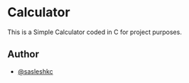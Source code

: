 
# Calculator

This is a Simple Calculator coded in C for project purposes.

## Author

- [@sasleshkc](https://www.https://github.com/sasleshkc)

  
